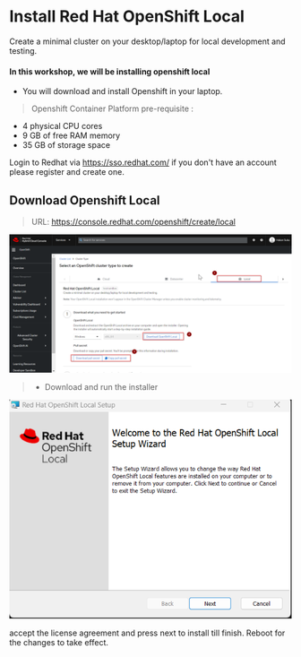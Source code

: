 # Install Red Hat OpenShift Local
Create a minimal cluster on your desktop/laptop for local development and testing.

#### In this workshop, we will be installing openshift local 

- You will download and install Openshift in your laptop.

> Openshift Container Platform pre-requisite :

- 4 physical CPU cores
- 9 GB of free RAM memory
- 35 GB of storage space

Login to Redhat via https://sso.redhat.com/
if you don't have an account please register and create one. 

## Download Openshift Local
> URL: https://console.redhat.com/openshift/create/local

![](https://github.com/hakansuku/D1APACTraining/blob/main/images/OCP/download.png?raw=true)

> - Download and run the installer 

![](https://github.com/hakansuku/D1APACTraining/blob/main/images/OCP/crcinstaller.png?raw=true)

accept the license agreement and press next to install till finish. 
Reboot for the changes to take effect. 




